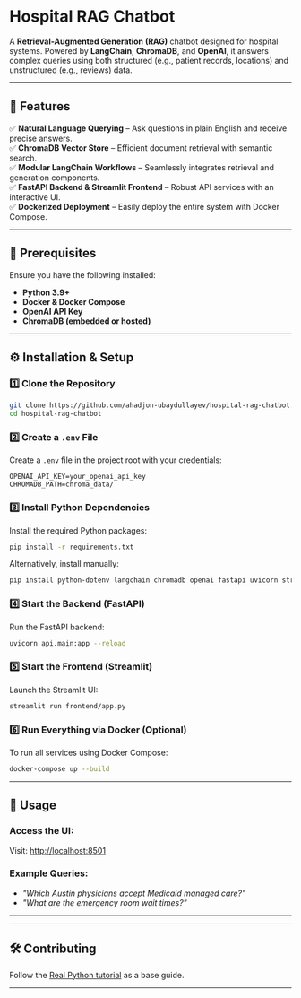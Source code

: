 # Hospital RAG Chatbot

A **Retrieval-Augmented Generation (RAG)** chatbot designed for hospital systems. Powered by **LangChain**, **ChromaDB**, and **OpenAI**, it answers complex queries using both structured (e.g., patient records, locations) and unstructured (e.g., reviews) data.

---

## 🚀 Features

✅ **Natural Language Querying** – Ask questions in plain English and receive precise answers.  
✅ **ChromaDB Vector Store** – Efficient document retrieval with semantic search.  
✅ **Modular LangChain Workflows** – Seamlessly integrates retrieval and generation components.  
✅ **FastAPI Backend & Streamlit Frontend** – Robust API services with an interactive UI.  
✅ **Dockerized Deployment** – Easily deploy the entire system with Docker Compose.  

---

## 📌 Prerequisites

Ensure you have the following installed:

- **Python 3.9+**
- **Docker & Docker Compose**
- **OpenAI API Key**
- **ChromaDB (embedded or hosted)**

---

## ⚙️ Installation & Setup

### 1️⃣ Clone the Repository
```bash
git clone https://github.com/ahadjon-ubaydullayev/hospital-rag-chatbot.git
cd hospital-rag-chatbot
```

### 2️⃣ Create a `.env` File
Create a `.env` file in the project root with your credentials:

```env
OPENAI_API_KEY=your_openai_api_key
CHROMADB_PATH=chroma_data/
```

### 3️⃣ Install Python Dependencies
Install the required Python packages:

```bash
pip install -r requirements.txt
```

Alternatively, install manually:

```bash
pip install python-dotenv langchain chromadb openai fastapi uvicorn streamlit
```

### 4️⃣ Start the Backend (FastAPI)
Run the FastAPI backend:

```bash
uvicorn api.main:app --reload
```

### 5️⃣ Start the Frontend (Streamlit)
Launch the Streamlit UI:

```bash
streamlit run frontend/app.py
```

### 6️⃣ Run Everything via Docker (Optional)
To run all services using Docker Compose:

```bash
docker-compose up --build
```

---

## 🎯 Usage

### Access the UI:
Visit: [http://localhost:8501](http://localhost:8501)

### Example Queries:
- *"Which Austin physicians accept Medicaid managed care?"*
- *"What are the emergency room wait times?"*

---

---

## 🛠 Contributing

Follow the [Real Python tutorial](https://realpython.com/build-llm-rag-chatbot-with-langchain/) as a base guide.

---

